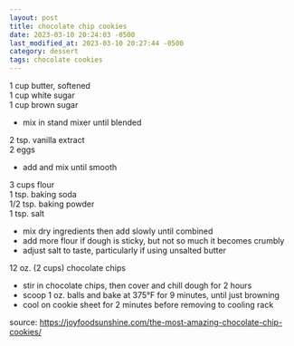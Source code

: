 ```yaml
---
layout: post
title: chocolate chip cookies
date: 2023-03-10 20:24:03 -0500
last_modified_at: 2023-03-10 20:27:44 -0500
category: dessert
tags: chocolate cookies
---
```


1 cup butter, softened  
1 cup white sugar  
1 cup brown sugar  
* mix in stand mixer until blended

2 tsp. vanilla extract  
2 eggs  
* add and mix until smooth

3 cups flour  
1 tsp. baking soda  
1/2 tsp. baking powder  
1 tsp. salt  
* mix dry ingredients then add slowly until combined
* add more flour if dough is sticky, but not so much it becomes crumbly
* adjust salt to taste, particularly if using unsalted butter

12 oz. (2 cups) chocolate chips  
* stir in chocolate chips, then cover and chill dough for 2 hours
* scoop 1 oz. balls and bake at 375°F for 9 minutes, until just browning
* cool on cookie sheet for 2 minutes before removing to cooling rack

source: <https://joyfoodsunshine.com/the-most-amazing-chocolate-chip-cookies/>
